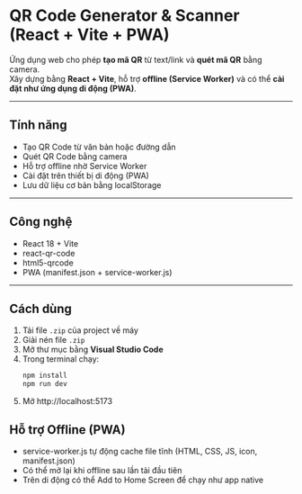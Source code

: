 # QR Code Generator & Scanner (React + Vite + PWA)

Ứng dụng web cho phép **tạo mã QR** từ text/link và **quét mã QR** bằng camera.  
Xây dựng bằng **React + Vite**, hỗ trợ **offline (Service Worker)** và có thể **cài đặt như ứng dụng di động (PWA)**.

---

## Tính năng
- Tạo QR Code từ văn bản hoặc đường dẫn  
- Quét QR Code bằng camera  
- Hỗ trợ offline nhờ Service Worker  
- Cài đặt trên thiết bị di động (PWA)  
- Lưu dữ liệu cơ bản bằng localStorage  

---

## Công nghệ
- React 18 + Vite  
- react-qr-code  
- html5-qrcode  
- PWA (manifest.json + service-worker.js)  

---

## Cách dùng
1. Tải file `.zip` của project về máy  
2. Giải nén file `.zip`  
3. Mở thư mục bằng **Visual Studio Code**  
4. Trong terminal chạy:  
   ```bash
   npm install
   npm run dev
5. Mở http://localhost:5173

## Hỗ trợ Offline (PWA)
- service-worker.js tự động cache file tĩnh (HTML, CSS, JS, icon, manifest.json)
- Có thể mở lại khi offline sau lần tải đầu tiên
- Trên di động có thể Add to Home Screen để chạy như app native
